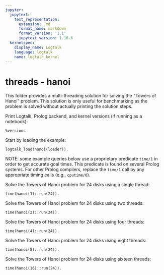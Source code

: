 ```yaml
---
jupyter:
  jupytext:
    text_representation:
      extension: .md
      format_name: markdown
      format_version: '1.1'
      jupytext_version: 1.16.6
  kernelspec:
    display_name: Logtalk
    language: logtalk
    name: logtalk_kernel
---
```


<!--
________________________________________________________________________

This file is part of Logtalk <https://logtalk.org/>  
SPDX-FileCopyrightText: 1998-2025 Paulo Moura <pmoura@logtalk.org>  
SPDX-License-Identifier: Apache-2.0

Licensed under the Apache License, Version 2.0 (the "License");
you may not use this file except in compliance with the License.
You may obtain a copy of the License at

    http://www.apache.org/licenses/LICENSE-2.0

Unless required by applicable law or agreed to in writing, software
distributed under the License is distributed on an "AS IS" BASIS,
WITHOUT WARRANTIES OR CONDITIONS OF ANY KIND, either express or implied.
See the License for the specific language governing permissions and
limitations under the License.
________________________________________________________________________
-->

# threads - hanoi

This folder provides a multi-threading solution for solving the "Towers
of Hanoi" problem. This solution is only useful for benchmarking as the 
problem is solved without actually printing the solution steps.

Print Logtalk, Prolog backend, and kernel versions (if running as a notebook):

```logtalk
%versions
```

Start by loading the example:

```logtalk
logtalk_load(hanoi(loader)).
```

NOTE: some example queries below use a proprietary predicate `time/1` in
order to get accurate goal times. This predicate is found on several Prolog
systems. For other Prolog compilers, replace the `time/1` call by any
appropriate timing calls (e.g., `cputime/0`).

Solve the Towers of Hanoi problem for 24 disks using a single thread:

```logtalk
time(hanoi(1)::run(24)).
```

<!--
% 25,165,864 inferences, 4.94 CPU in 5.12 seconds (96% CPU, 5094304 Lips)

true.
-->

Solve the Towers of Hanoi problem for 24 disks using two threads:

```logtalk
time(hanoi(2)::run(24)).
```

<!--
% 78 inferences, 4.87 CPU in 2.66 seconds (183% CPU, 16 Lips)

true.
-->

Solve the Towers of Hanoi problem for 24 disks using four threads:

```logtalk
time(hanoi(4)::run(24)).
```

<!--
% 78 inferences, 4.88 CPU in 2.60 seconds (187% CPU, 16 Lips)

true.
-->

Solve the Towers of Hanoi problem for 24 disks using eight threads:

```logtalk
time(hanoi(8)::run(24)).
```

<!--
% 78 inferences, 4.98 CPU in 1.55 seconds (321% CPU, 16 Lips)

true.
-->

Solve the Towers of Hanoi problem for 24 disks using sixteen threads:

```logtalk
time(hanoi(16)::run(24)).
```

<!--
% 78 inferences, 5.03 CPU in 1.44 seconds (348% CPU, 16 Lips)

true.
-->
